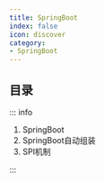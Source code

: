 ```yaml
---
title: SpringBoot
index: false
icon: discover
category:
- SpringBoot
---
```


## 目录

::: info

1. SpringBoot
2. SpringBoot自动组装
3. SPI机制

:::
